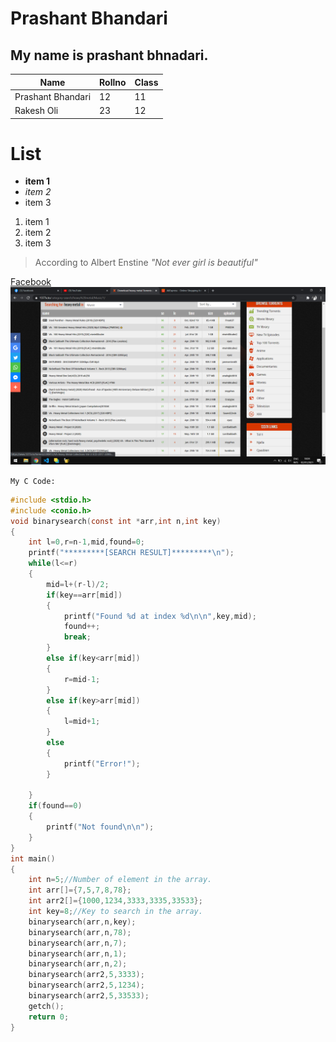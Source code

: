 # Prashant Bhandari
## My name is prashant bhnadari.

|Name|Rollno|Class|
|----|---|---|
|Prashant Bhandari|12|11|
|Rakesh Oli|23|12|

# List

* **item 1**
* _item 2_
* item 3

1. item 1
2. item 2
3. item 3

>According to Albert Enstine _"Not ever girl is beautiful"_

[Facebook](www.facebook.com "Open facebook")
![photo](Untitled.png)

`My C Code:`

```C
#include <stdio.h>
#include <conio.h>
void binarysearch(const int *arr,int n,int key)
{
    int l=0,r=n-1,mid,found=0;
    printf("*********[SEARCH RESULT]*********\n");
    while(l<=r)
    {
		mid=l+(r-l)/2;
        if(key==arr[mid])
        {
            printf("Found %d at index %d\n\n",key,mid);
            found++; 
            break;
        }
        else if(key<arr[mid])
        {
            r=mid-1;
        }
        else if(key>arr[mid])
        {
            l=mid+1;
        }
        else
        {
            printf("Error!");
        }
        
    }
    if(found==0)
	{
        printf("Not found\n\n");
    }
}
int main()
{
    int n=5;//Number of element in the array.
    int arr[]={7,5,7,8,78};
    int arr2[]={1000,1234,3333,3335,33533};
    int key=8;//Key to search in the array.
    binarysearch(arr,n,key);
    binarysearch(arr,n,78);
    binarysearch(arr,n,7);
    binarysearch(arr,n,1);
    binarysearch(arr,n,2);
    binarysearch(arr2,5,3333);
    binarysearch(arr2,5,1234);
    binarysearch(arr2,5,33533);
    getch();
    return 0;
}

```
